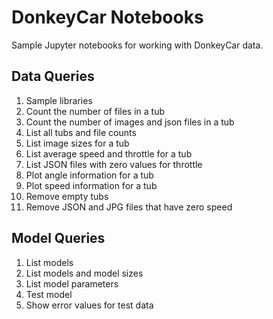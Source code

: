 # DonkeyCar Notebooks

Sample Jupyter notebooks for working with DonkeyCar data.

## Data Queries
1. Sample libraries
1. Count the number of files in a tub
2. Count the number of images and json files in a tub
3. List all tubs and file counts
1. List image sizes for a tub
1. List average speed and throttle for a tub
1. List JSON files with zero values for throttle
1. Plot angle information for a tub
1. Plot speed information for a tub
1. Remove empty tubs
1. Remove JSON and JPG files that have zero speed

## Model Queries
1. List models
1. List models and model sizes
1. List model parameters
1. Test model
1. Show error values for test data


